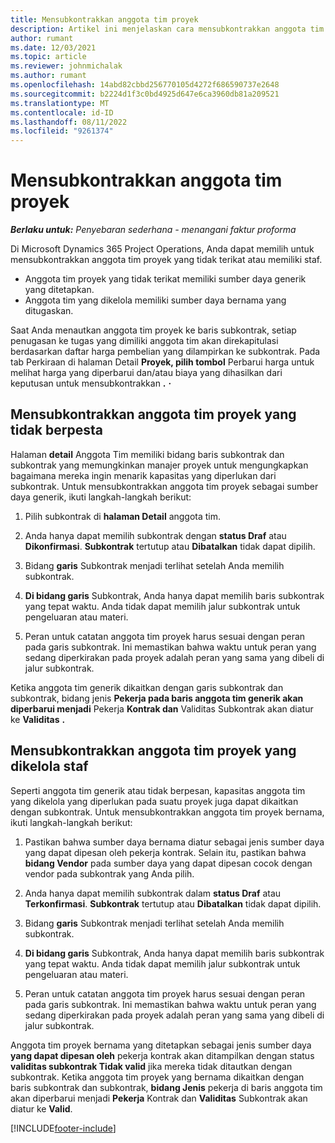 ```yaml
---
title: Mensubkontrakkan anggota tim proyek
description: Artikel ini menjelaskan cara mensubkontrakkan anggota tim proyek di Microsoft Dynamics 365 Project Operations.
author: rumant
ms.date: 12/03/2021
ms.topic: article
ms.reviewer: johnmichalak
ms.author: rumant
ms.openlocfilehash: 14abd82cbbd256770105d4272f686590737e2648
ms.sourcegitcommit: b2224d1f3c0bd4925d647e6ca3960db81a209521
ms.translationtype: MT
ms.contentlocale: id-ID
ms.lasthandoff: 08/11/2022
ms.locfileid: "9261374"
---
```

# <a name="subcontracting-project-team-members"></a>Mensubkontrakkan anggota tim proyek

_**Berlaku untuk:** Penyebaran sederhana - menangani faktur proforma_

Di Microsoft Dynamics 365 Project Operations, Anda dapat memilih untuk mensubkontrakkan anggota tim proyek yang tidak terikat atau memiliki staf.

- Anggota tim proyek yang tidak terikat memiliki sumber daya generik yang ditetapkan.
- Anggota tim yang dikelola memiliki sumber daya bernama yang ditugaskan.

Saat Anda menautkan anggota tim proyek ke baris subkontrak, setiap penugasan ke tugas yang dimiliki anggota tim akan direkapitulasi berdasarkan daftar harga pembelian yang dilampirkan ke subkontrak.  Pada tab Perkiraan di halaman Detail **Proyek, pilih tombol** Perbarui harga untuk melihat harga yang diperbarui dan/atau biaya yang dihasilkan dari keputusan untuk mensubkontrakkan **.** **·** 

## <a name="subcontracting-an-unstaffed-project-team-member"></a>Mensubkontrakkan anggota tim proyek yang tidak berpesta
Halaman **detail** Anggota Tim memiliki bidang baris subkontrak dan subkontrak yang memungkinkan manajer proyek untuk mengungkapkan bagaimana mereka ingin menarik kapasitas yang diperlukan dari subkontrak. Untuk mensubkontrakkan anggota tim proyek sebagai sumber daya generik, ikuti langkah-langkah berikut:

1.  Pilih subkontrak di **halaman Detail** anggota tim.

2.  Anda hanya dapat memilih subkontrak dengan **status Draf** atau **Dikonfirmasi**. **Subkontrak** tertutup atau **Dibatalkan** tidak dapat dipilih. 

3.  Bidang **garis** Subkontrak menjadi terlihat setelah Anda memilih subkontrak.

4.  **Di bidang garis** Subkontrak, Anda hanya dapat memilih baris subkontrak yang tepat waktu. Anda tidak dapat memilih jalur subkontrak untuk pengeluaran atau materi.

5.  Peran untuk catatan anggota tim proyek harus sesuai dengan peran pada garis subkontrak. Ini memastikan bahwa waktu untuk peran yang sedang diperkirakan pada proyek adalah peran yang sama yang dibeli di jalur subkontrak. 

Ketika anggota tim generik dikaitkan dengan garis subkontrak dan subkontrak, bidang jenis **Pekerja pada baris anggota tim generik akan diperbarui menjadi** Pekerja **Kontrak dan** Validitas Subkontrak akan diatur ke **Validitas** **.**

## <a name="subcontracting-a-staffed-project-team-member"></a>Mensubkontrakkan anggota tim proyek yang dikelola staf
Seperti anggota tim generik atau tidak berpesan, kapasitas anggota tim yang dikelola yang diperlukan pada suatu proyek juga dapat dikaitkan dengan subkontrak. Untuk mensubkontrakkan anggota tim proyek bernama, ikuti langkah-langkah berikut:

1.  Pastikan bahwa sumber daya bernama diatur sebagai jenis sumber daya yang dapat dipesan oleh pekerja kontrak. Selain itu, pastikan bahwa **bidang Vendor** pada sumber daya yang dapat dipesan cocok dengan vendor pada subkontrak yang Anda pilih. 

2.  Anda hanya dapat memilih subkontrak dalam **status Draf** atau **Terkonfirmasi**. **Subkontrak** tertutup atau **Dibatalkan** tidak dapat dipilih. 

3.  Bidang **garis** Subkontrak menjadi terlihat setelah Anda memilih subkontrak.

4.  **Di bidang garis** Subkontrak, Anda hanya dapat memilih baris subkontrak yang tepat waktu. Anda tidak dapat memilih jalur subkontrak untuk pengeluaran atau materi.

5.  Peran untuk catatan anggota tim proyek harus sesuai dengan peran pada garis subkontrak. Ini memastikan bahwa waktu untuk peran yang sedang diperkirakan pada proyek adalah peran yang sama yang dibeli di jalur subkontrak. 

Anggota tim proyek bernama yang ditetapkan sebagai jenis sumber daya **yang dapat dipesan oleh** pekerja kontrak akan ditampilkan dengan status **validitas subkontrak Tidak valid** jika mereka tidak ditautkan dengan subkontrak. Ketika anggota tim proyek yang bernama dikaitkan dengan baris subkontrak dan subkontrak, **bidang Jenis** pekerja di baris anggota tim akan diperbarui menjadi **Pekerja** Kontrak dan **Validitas** Subkontrak akan diatur ke **Valid**.

[!INCLUDE[footer-include](../../includes/footer-banner.md)]
